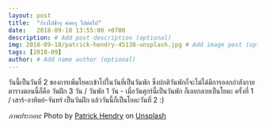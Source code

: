 ```yaml
---
layout: post
title:  "ก้าวไปช้าๆ ค่อยๆ ไปต่อไป"
date:   2018-09-18 13:55:00 +0700
description: # Add post description (optional)
img: 2018-09-18/patrick-hendry-45138-unsplash.jpg # Add image post (optional)
tags: [2018-09]
author: # Add name author (optional)
---
```

วันนี้เป็นวันที่ 2 ของการเพิ่มโยคะเข้าไปในวันที่เป็นวันพัก ซึ่งปกติวันพักก็จะไม่ได้มีการออกกำลังกาย ตารางตอนนี้ก็คือ วันฝึก 3 วัน / วันพัก 1 วัน - เมื่อวันศุกร์นี้เป็นวันพัก ก็เลยกลายเป็นโยคะ ครั้งที่ 1 / เสาร์-อาทิตย์-จันทร์ เป็นวันฝึก แล้ววันนี้ก็เป็นโยคะวันที่ 2 :)

*ภาพประกอบ:* Photo by [Patrick Hendry](https://unsplash.com/@worldsbetweenlines) on [Unsplash](https://unsplash.com/)
